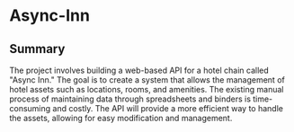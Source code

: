 # Async-Inn
## Summary 
The project involves building a web-based API for a hotel chain called "Async Inn." The goal is to create a system that allows the management of hotel assets such as locations, rooms, and amenities. The existing manual process of maintaining data through spreadsheets and binders is time-consuming and costly. The API will provide a more efficient way to handle the assets, allowing for easy modification and management.

